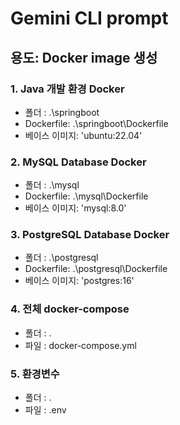 # Gemini CLI prompt

## 용도: Docker image 생성

### 1. Java 개발 환경 Docker
- 폴더 : .\\springboot
- Dockerfile: .\\springboot\\Dockerfile
- 베이스 이미지: 'ubuntu:22.04'

### 2. MySQL Database Docker
- 폴더 : .\\mysql
- Dockerfile: .\\mysql\\Dockerfile
- 베이스 이미지: 'mysql:8.0'

### 3. PostgreSQL Database Docker
- 폴더 : .\postgresql
- Dockerfile: .\\postgresql\\Dockerfile
- 베이스 이미지: 'postgres:16'

### 4. 전체 docker-compose
- 폴더 : .
- 파일 : docker-compose.yml

### 5. 환경변수
- 폴더 : .
- 파일 : .env